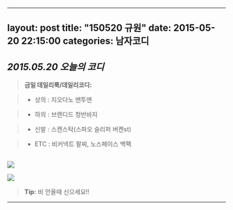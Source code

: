 

---
layout: post
title:  "150520 규원"
date:   2015-05-20 22:15:00
categories: 남자코디
---
*2015.05.20 오늘의 코디*
-------------


> **금일 데일리룩/데일리코디:**

> - 상의 : 지오다노 맨투맨


> - 하의 : 브랜디드 청반바지

> - 신발 : 스켄스탁(스파오 슬리퍼 버켄st)


> -  ETC : 비커넥트 팔찌, 노스페이스 백팩



##  
![](https://lh6.googleusercontent.com/-9hW__hpsrZc/VWhsrTLe3jI/AAAAAAAAAB8/eMEBQrT3DjM/w662-h530-no/3-1.jpg)

![](https://lh3.googleusercontent.com/-nSn29AcJGrQ/VWhsrt83JgI/AAAAAAAAACA/N8g1nw2OxmU/w720-h394-no/3-2.jpg)

> **Tip:** 비 안올때 신으세요!!


----------

